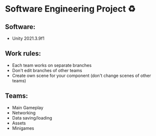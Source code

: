 # Software Engineering Project ♻️
## Software:
- Unity 2021.3.9f1

## Work rules:
- Each team works on separate branches
- Don't edit branches of other teams
- Create own scene for your component (don't change scenes of other teams)

## Teams:
- Main Gameplay
- Networking
- Data saving/loading
- Assets
- Minigames
